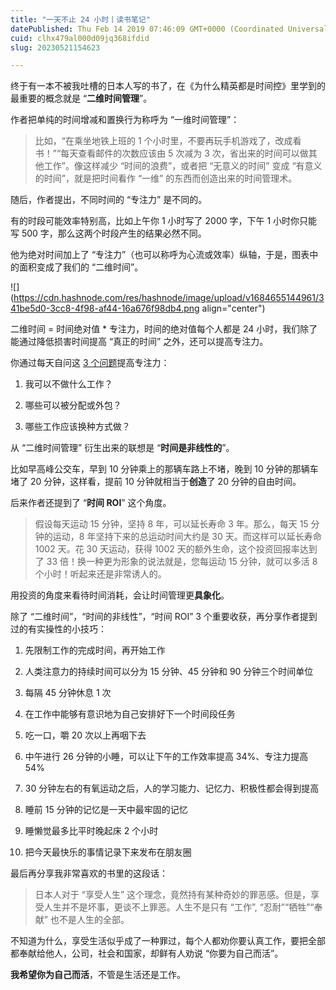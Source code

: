 ```yaml
---
title: "一天不止 24 小时丨读书笔记"
datePublished: Thu Feb 14 2019 07:46:09 GMT+0000 (Coordinated Universal Time)
cuid: clhx479al000d09jq368ifdid
slug: 20230521154623

---
```


终于有一本不被我吐槽的日本人写的书了，在《为什么精英都是时间控》里学到的最重要的概念就是 “**二维时间管理**”。

作者把单纯的时间增减和置换行为称呼为 “一维时间管理”：

> 比如，“在乘坐地铁上班的 1 个小时里，不要再玩手机游戏了，改成看书！”“每天查看邮件的次数应该由 5 次减为 3 次，省出来的时间可以做其他工作”。像这样减少 “时间的浪费”，或者把 “无意义的时间” 变成 “有意义的时间”，就是把时间看作 “一维” 的东西而创造出来的时间管理术。

随后，作者提出，不同时间的 “专注力” 是不同的。

有的时段可能效率特别高，比如上午你 1 小时写了 2000 字，下午 1 小时你只能写 500 字，那么这两个时段产生的结果必然不同。

他为绝对时间加上了 “专注力”（也可以称呼为心流或效率）纵轴，于是，图表中的面积变成了我们的 “二维时间”。

![](https://cdn.hashnode.com/res/hashnode/image/upload/v1684655144961/341be5d0-3cc8-4f98-af44-16a676f98db4.png align="center")

二维时间 = 时间绝对值 \* 专注力，时间的绝对值每个人都是 24 小时，我们除了能通过降低损害时间提高 “真正的时间” 之外，还可以提高专注力。

你通过每天自问这 [3 个问题](http://mp.weixin.qq.com/s?__biz=MzI3MzU5MDA1OQ==&mid=2247485187&idx=1&sn=189b1b87ffcd473f12ba8ba61fe5a93d&chksm=eb21b547dc563c5106e1ff214725dd532ad37a331d2013ea82486c660097bbc6b734ec81cf96&scene=21#wechat_redirect)提高专注力：

1. 我可以不做什么工作？
    
2. 哪些可以被分配或外包？
    
3. 哪些工作应该换种方式做？
    

从 “二维时间管理” 衍生出来的联想是 “**时间是非线性的**”。

比如早高峰公交车，早到 10 分钟乘上的那辆车路上不堵，晚到 10 分钟的那辆车堵了 20 分钟，这样看，提前 10 分钟就相当于**创造**了 20 分钟的自由时间。

后来作者还提到了 “**时间 ROI**” 这个角度。

> 假设每天运动 15 分钟，坚持 8 年，可以延长寿命 3 年。那么，每天 15 分钟的运动，8 年坚持下来的总运动时间大约是 30 天。而这样可以延长寿命 1002 天。花 30 天运动，获得 1002 天的额外生命，这个投资回报率达到了 33 倍！换一种更为形象的说法就是，您每运动 15 分钟，就可以多活 8 个小时！听起来还是非常诱人的。

用投资的角度来看待时间消耗，会让时间管理更**具象化**。

除了 “二维时间”，“时间的非线性”，“时间 ROI” 3 个重要收获，再分享作者提到过的有实操性的小技巧：

1. 先限制工作的完成时间，再开始工作
    
2. 人类注意力的持续时间可以分为 15 分钟、45 分钟和 90 分钟三个时间单位
    
3. 每隔 45 分钟休息 1 次
    
4. 在工作中能够有意识地为自己安排好下一个时间段任务
    
5. 吃一口，嚼 20 次以上再咽下去
    
6. 中午进行 26 分钟的小睡，可以让下午的工作效率提高 34%、专注力提高 54%
    
7. 30 分钟左右的有氧运动之后，人的学习能力、记忆力、积极性都会得到提高
    
8. 睡前 15 分钟的记忆是一天中最牢固的记忆
    
9. 睡懒觉最多比平时晚起床 2 个小时
    
10. 把今天最快乐的事情记录下来发布在朋友圈
    

最后再分享我非常喜欢的书里的这段话：

> 日本人对于 “享受人生” 这个理念，竟然持有某种奇妙的罪恶感。但是，享受人生并不是坏事，更谈不上罪恶。人生不是只有 “工作”, “忍耐”“牺牲”“奉献” 也不是人生的全部。

不知道为什么，享受生活似乎成了一种罪过，每个人都劝你要认真工作，要把全部都奉献给他人，公司，社会和国家，却鲜有人劝说 “你要为自己而活”。

**我希望你为自己而活**，不管是生活还是工作。